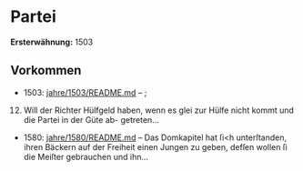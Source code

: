 # Partei

**Ersterwähnung:** 1503

## Vorkommen
- 1503: [jahre/1503/README.md](../jahre/1503/README.md) – ;

12) Will der Richter Hülfgeld haben, wenn es glei
zur Hülfe nicht kommt und die Partei in der Güte ab-
getreten...
- 1580: [jahre/1580/README.md](../jahre/1580/README.md) – Das Domkapitel hat ſi<h unterſtanden, ihren Bäckern
auf der Freiheit einen Jungen zu geben, defſen wollen ſi
die Meiſter gebrauchen und ihn...
